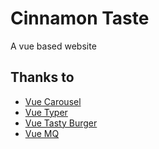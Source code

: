 # Cinnamon Taste

A vue based website

## Thanks to

- [Vue Carousel](https://github.com/SSENSE/vue-carousel)
- [Vue Typer](https://github.com/cngu/vue-type)
- [Vue Tasty Burger](https://github.com/imfaber/vue-tasty-burgers)
- [Vue MQ](https://github.com/AlexandreBonaventure/vue-mq)